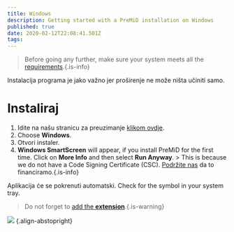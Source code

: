 ```yaml
---
title: Windows
description: Getting started with a PreMiD installation on Windows
published: true
date: 2020-02-12T22:08:41.501Z
tags:
---
```


> Before going any further, make sure your system meets all the [requirements](/install/requirements).{.is-info}

Instalacija programa je jako važno jer proširenje ne može ništa učiniti samo.

# Instaliraj
1. Idite na našu stranicu za preuzimanje [klikom ovdje](https://premid.app/downloads).
2. Choose **Windows**.
3. Otvori instaler.
4. **Windows SmartScreen** will appear, if you install PreMiD for the first time. Click on **More Info** and then select **Run Anyway**. > This is because we do not have a Code Signing Certificate (CSC). [Podržite nas](https://www.patreon.com/Timeraa) da to financiramo.{.is-info}

Aplikacija će se pokrenuti automatski. Check for the symbol in your system tray.

> Do not forget to [add the **extension**](/install).{.is-warning}

![](https://a.icons8.com/djxbtnYm/GBjHDS/svg.svg) {.align-abstopright}